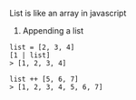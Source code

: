 List is like an array in javascript

1. Appending a list

```
list = [2, 3, 4]
[1 | list]
> [1, 2, 3, 4]
```

```
list ++ [5, 6, 7]
> [1, 2, 3, 4, 5, 6, 7]
```

